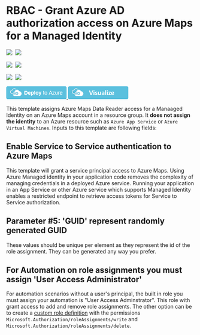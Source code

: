 # RBAC - Grant Azure AD authorization access on Azure Maps for a Managed Identity

<IMG SRC="https://azurequickstartsservice.blob.core.windows.net/badges/201-rbac-managedidentity-maps/PublicLastTestDate.svg" />&nbsp;
<IMG SRC="https://azurequickstartsservice.blob.core.windows.net/badges/201-rbac-managedidentity-maps/PublicDeployment.svg" />&nbsp;

<IMG SRC="https://azurequickstartsservice.blob.core.windows.net/badges/201-rbac-managedidentity-maps/FairfaxLastTestDate.svg" />&nbsp;
<IMG SRC="https://azurequickstartsservice.blob.core.windows.net/badges/201-rbac-managedidentity-maps/FairfaxDeployment.svg" />&nbsp;

<IMG SRC="https://azurequickstartsservice.blob.core.windows.net/badges/201-rbac-managedidentity-maps/BestPracticeResult.svg" />&nbsp;
<IMG SRC="https://azurequickstartsservice.blob.core.windows.net/badges/201-rbac-managedidentity-maps/CredScanResult.svg" />&nbsp;

<a href="https://portal.azure.com/#create/Microsoft.Template/uri/https%3A%2F%2Fraw.githubusercontent.com%2FAzure%2Fazure-quickstart-templates%2Fmaster%2F201-rbac-managedidentity-maps%2Fazuredeploy.json" target="_blank">
    <img src="https://raw.githubusercontent.com/Azure/azure-quickstart-templates/master/1-CONTRIBUTION-GUIDE/images/deploytoazure.png"/>
</a>
<a href="http://armviz.io/#/?load=https%3A%2F%2Fraw.githubusercontent.com%2FAzure%2Fazure-quickstart-templates%2Fmaster%2F201-rbac-managedidentity-maps%2Fazuredeploy.json" target="_blank">
  <img src="https://raw.githubusercontent.com/Azure/azure-quickstart-templates/master/1-CONTRIBUTION-GUIDE/images/visualizebutton.png"/>
</a>

This template assigns Azure Maps Data Reader access for a Manaaged Identity on an Azure Maps account in a resource group. It **does not assign the identity** to an Azure resource such as `Azure App Service` or `Azure Virtual Machines`. Inputs to this template are following fields:

## Enable Service to Service authentication to Azure Maps

This template will grant a service principal access to Azure Maps. Using Azure Managed identity in your application code removes the complexity of managing credentials in a deployed Azure service. Running your application in an App Service or other Azure service which supports Managed Identity enables a restricted endpoint to retrieve access tokens for Service to Service authorization.

## Parameter #5: 'GUID' represent randomly generated GUID

These values should be unique per element as they represent the id of the role assignment. They can be generated any way you prefer.

## For Automation on role assignments you must assign 'User Access Administrator'

For automation scenarios without a user's principal, the built in role you must assign your automation is "User Access Adminstrator". This role with grant access to add and remove role assignments. The other option can be to create a [custom role definition](https://docs.microsoft.com/en-us/azure/role-based-access-control/custom-roles) with the permissions `Microsoft.Authorization/roleAssignments/write` and `Microsoft.Authorization/roleAssignments/delete`.
